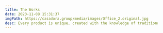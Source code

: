 ```yaml
---
title: The Works
date: 2023-11-08 15:31:37
imgPath: https://casadora.group/media/images/Office_2.original.jpg
desc: Every product is unique, created with the knowledge of traditional design and high-quality craftsmanship, best expressed by the use of valuable materials sourced across the world and by combining artisanal methods with the manufacturing science of modern technology.
---
```

